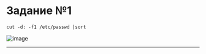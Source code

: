 # Задание №1
```
cut -d: -f1 /etc/passwd |sort
```
![image](https://github.com/user-attachments/assets/6d4f74f8-172e-4b3a-ad54-44fed79a4f8b)
***

